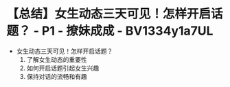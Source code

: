 # 【总结】女生动态三天可见！怎样开启话题？ - P1 - 撩妹成成 - BV1334y1a7UL

-   女生动态三天可见！怎样开启话题？
    1.  了解女生动态的重要性
    2.  如何开启话题引起女生兴趣
    3.  保持对话的流畅和有趣